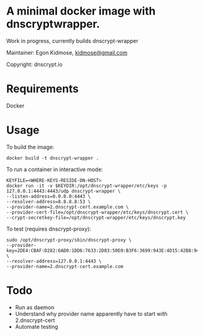 # A minimal docker image with dnscryptwrapper.

Work in progress, currently builds dnscrypt-wrapper

Maintainer: Egon Kidmose, kidmose@gmail.com

Copyright: dnscrypt.io

# Requirements

Docker

# Usage

To build the image:

    docker build -t dnscrypt-wrapper .

To run a container in interactive mode:

    KEYFILE=<WHERE-KEYS-RESIDE-ON-HOST>
    docker run -it -v $KEYDIR:/opt/dnscrypt-wrapper/etc/keys -p 127.0.0.1:4443:4443/udp dnscrypt-wrapper \
    --listen-address=0.0.0.0:4443 \
    --resolver-address=8.8.8.8:53 \
    --provider-name=2.dnscrypt-cert.example.com \
    --provider-cert-file=/opt/dnscrypt-wrapper/etc/keys/dnscrypt.cert \
    --crypt-secretkey-file=/opt/dnscrypt-wrapper/etc/keys/dnscrypt.key

To test (requires dnscrypt-proxy):

    sudo /opt/dnscrypt-proxy/sbin/dnscrypt-proxy \
    --provider-key=2DE4:CBAF:D282:6AD0:1DD6:7633:2D83:50E0:B3F6:3699:943E:4D15:42B8:9430:3F1E:1E3F \
    --resolver-address=127.0.0.1:4443 \
    --provider-name=2.dnscrypt-cert.example.com

# Todo

 * Run as daemon
 * Understand why provider name apparently have to start with 2.dnscrypt-cert
 * Automate testing
